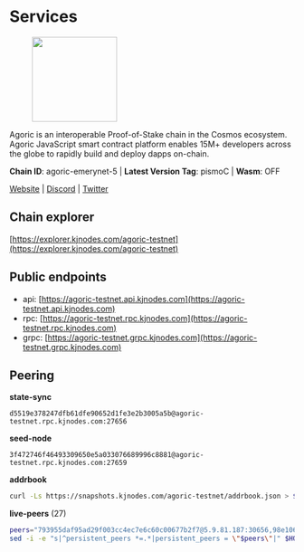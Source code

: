 # Services

<figure><img src="https://raw.githubusercontent.com/kj89/testnet_manuals/main/pingpub/logos/agoric.png" width="150" alt=""><figcaption></figcaption></figure>

Agoric is an interoperable Proof-of-Stake chain in the Cosmos ecosystem.  Agoric JavaScript smart contract platform enables 15M+ developers across the  globe to rapidly build and deploy dapps on-chain.

**Chain ID**: agoric-emerynet-5 | **Latest Version Tag**: pismoC | **Wasm**: OFF

[Website](https://agoric.com) | [Discord](https://discord.com/invite/qDW8DRes4s) | [Twitter](https://twitter.com/agoric)




## Chain explorer
[https://explorer.kjnodes.com/agoric-testnet](https://explorer.kjnodes.com/agoric-testnet)

## Public endpoints

* api: [https://agoric-testnet.api.kjnodes.com](https://agoric-testnet.api.kjnodes.com)
* rpc: [https://agoric-testnet.rpc.kjnodes.com](https://agoric-testnet.rpc.kjnodes.com)
* grpc: [https://agoric-testnet.grpc.kjnodes.com](https://agoric-testnet.grpc.kjnodes.com)

## Peering

**state-sync**

```text
d5519e378247dfb61dfe90652d1fe3e2b3005a5b@agoric-testnet.rpc.kjnodes.com:27656
```

**seed-node**

```text
3f472746f46493309650e5a033076689996c8881@agoric-testnet.rpc.kjnodes.com:27659
```

**addrbook**
```bash
curl -Ls https://snapshots.kjnodes.com/agoric-testnet/addrbook.json > $HOME/.agoric/config/addrbook.json
```

**live-peers** (27)
```bash
peers="793955daf95ad29f003cc4ec7e6c60c00677b2f7@5.9.81.187:30656,98e1069b1cfc445e377eda6a0eadd94f7877065d@162.55.169.76:26656,a5b991654d0723e038d3723b1345b2a288d49146@38.242.156.28:26656,5c2a752c9b1952dbed075c56c600c3a79b58c395@195.3.220.136:27106,9fe666fe57c83855ac2c53ba5e44b1563815929d@49.12.165.122:26030,3c2abc308efdc63be1801bbb1b40900ada13349b@34.67.210.29:26656,a3a1e6c7a9ceec632c22769a9e369d05a796dc24@65.108.79.246:26709,3f4e87ddb2e61fdd01398c071fa986259f096334@209.34.206.46:26656,4dee5e4456307469d037c35eb0157f1f252b3f99@135.181.35.255:26656,6f9e22eba0130f1a29c25e28beeae69b2621a403@35.238.67.135:26656,fb86a0993c694c981a28fa1ebd1fd692f345348b@35.226.248.0:26656,7ea47a018710e43a9eafd4eebc8340d2f48eb3ba@94.130.132.227:2160,fd9d8063921531990cfebb72d5adadf276484e8d@13.215.217.74:26656,42084028a65c5d609793ffc618d1dcbf374fc301@65.109.28.219:14456,980583e1dfd16988b6fdb22dd733f3260c535e45@192.241.137.132:26656,a875ef614b3902dd567be2076f18239681f24e35@185.146.148.112:26656,d5519e378247dfb61dfe90652d1fe3e2b3005a5b@65.109.68.190:27656,7b1cafa0879374125c623d854bcc0cb9cd98729e@185.213.25.151:26656,c72d05f83b53dc7f6c55d7d3e67c304716d27d80@116.202.227.117:27656,32f7fbecd40b420d592ac460703c4ac647875566@65.109.23.238:26656,d238a541e480e06269107449a70b1178ef49aba7@35.184.189.155:26656,8dfb920cdc2eba42b688f44fdd26e12dabfbb6a9@95.217.130.111:27656,70ac007461e0d912aeba6eda56ac3fed7d3087f8@135.181.85.31:26656,9dba0a07bc15334aba9c123147b78e149c0c7018@144.76.145.151:26656,870039fe21aa9416a65c9a8d46810f14c7c59ad3@3.70.5.42:26656,a73444541956b994f804f6fcf2a26d2c3c9865a3@34.69.172.140:26656,fed5712837f1561b7ac4eebbbf618df7c76104d9@51.81.185.12:44656"
sed -i -e "s|^persistent_peers *=.*|persistent_peers = \"$peers\"|" $HOME/.agoric/config/config.toml
```
